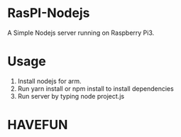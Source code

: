 # RasPI-Nodejs
A Simple Nodejs server running on Raspberry Pi3.

# Usage
1. Install nodejs for arm.
2. Run yarn install or npm install to install dependencies
3. Run server by typing node project.js

# HAVEFUN
